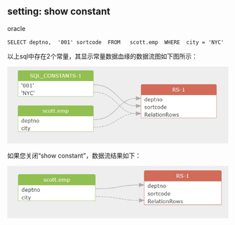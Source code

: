 ## setting: show constant
oracle
```
SELECT deptno,  '001' sortcode  FROM   scott.emp  WHERE  city = 'NYC' 
```
以上sql中存在2个常量，其显示常量数据血缘的数据流图如下图所示：

![png](../images/setting_constant_01.png)

如果您关闭“show constant”，数据流结果如下：

![png](../images/setting_constant_02.png)